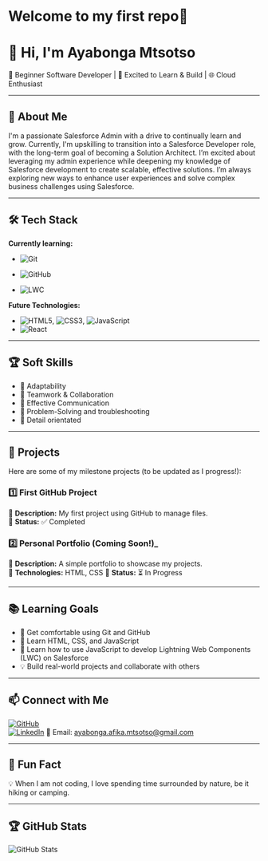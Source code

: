 # Welcome to my first repo🚀

# 👋 Hi, I'm Ayabonga Mtsotso

🌱 Beginner Software Developer | 🚀 Excited to Learn & Build | 🌐 Cloud Enthusiast

---

## 🎯 About Me

I'm a passionate Salesforce Admin with a drive to continually learn and grow. Currently, I'm upskilling to transition into a Salesforce Developer role, with the long-term goal of becoming a Solution Architect. I’m excited about leveraging my admin experience while deepening my knowledge of Salesforce development to create scalable, effective solutions. I’m always exploring new ways to enhance user experiences and solve complex business challenges using Salesforce.


---

## 🛠️ Tech Stack

**Currently learning:**

- ![Git](https://img.shields.io/badge/-Git-F05032?style=flat&logo=git&logoColor=white)

- ![GitHub](https://img.shields.io/badge/-GitHub-181717?style=flat-circle&logo=github)

- ![LWC](https://img.shields.io/badge/LWC-FFFFFF?style=for-the-badge&logo=salesforce&logoColor=00A1E0)



**Future Technologies:**

- ![HTML5](https://img.shields.io/badge/-HTML5-black?style=flat-circle&logo=html5&logoColor=white), ![CSS3](https://img.shields.io/badge/-CSS3-black?style=flat-circle&logo=css3), ![JavaScript](https://img.shields.io/badge/-JavaScript-black?style=flat-circle&logo=javascript)
- ![React](https://img.shields.io/badge/-React-black?style=flat-circle&logo=react)

---

## 🏆 Soft Skills

- 🚀 Adaptability
- 🤝 Teamwork & Collaboration
- 📢 Effective Communication
- 🎯 Problem-Solving and troubleshooting 
- 🧐 Detail orientated

---

## 📌 Projects

Here are some of my milestone projects (to be updated as I progress!):

### **1️⃣ First GitHub Project**

🔹 **Description:** My first project using GitHub to manage files.  
🔹 **Status:** ✅ Completed

### **2️⃣ Personal Portfolio** (Coming Soon!)_

🔹 **Description:** A simple portfolio to showcase my projects.  
🔹 **Technologies:** HTML, CSS
🔹 **Status:** ⏳ In Progress

---

## 📚 Learning Goals

- 🚀 Get comfortable using Git and GitHub
- 🎨 Learn HTML, CSS, and JavaScript
- 🤖 Learn how to use JavaScript to develop Lightning Web Components (LWC) on   Salesforce
- 💡 Build real-world projects and collaborate with others

---

## 📫 Connect with Me

[![GitHub](https://img.shields.io/badge/-GitHub-181717?style=flat&logo=github&logoColor=white)](https://github.com/Afika-M)  
[![LinkedIn](https://img.shields.io/badge/-LinkedIn-blue?style=flat&logo=linkedin&logoColor=white)](https://www.linkedin.com/in/ayabongamtsotso1/) 
📧 Email: [ayabonga.afika.mtsotso@gmail.com](mailto:ayabonga.afika.mtsotso@gmail.com)

---

## 🚀 Fun Fact

💡 When I am not coding, I love spending time surrounded by nature, be it hiking or camping.

---

## 🏆 GitHub Stats

![GitHub Stats](https://github-readme-stats.vercel.app/api?username=Afika-M&show_icons=true&theme=radical)
